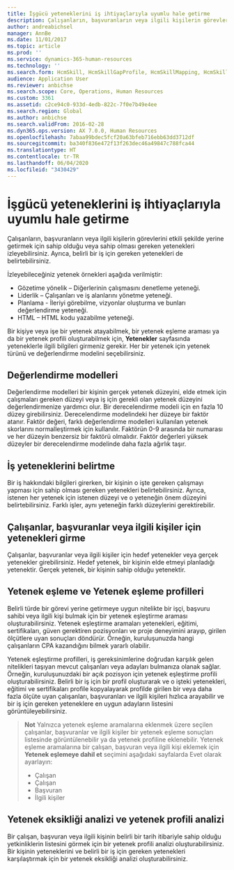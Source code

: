 ```yaml
---
title: İşgücü yeteneklerini iş ihtiyaçlarıyla uyumlu hale getirme
description: Çalışanların, başvuranların veya ilgili kişilerin görevlerini etkili şekilde yerine getirmek için sahip olduğu veya sahip olması gereken yetenekleri izleyebilirsiniz. Ayrıca, belirli bir iş için gereken yetenekleri de belirtebilirsiniz.
author: andreabichsel
manager: AnnBe
ms.date: 11/01/2017
ms.topic: article
ms.prod: ''
ms.service: dynamics-365-human-resources
ms.technology: ''
ms.search.form: HcmSkill, HcmSkillGapProfile, HcmSkillMapping, HcmSkillType, HcmEmployeeDevelopmentWorkspace
audience: Application User
ms.reviewer: anbichse
ms.search.scope: Core, Operations, Human Resources
ms.custom: 3361
ms.assetid: c2ce94c0-933d-4edb-822c-7f0e7b49e4ee
ms.search.region: Global
ms.author: anbichse
ms.search.validFrom: 2016-02-28
ms.dyn365.ops.version: AX 7.0.0, Human Resources
ms.openlocfilehash: 7abaa99bdec5fcf20a63bfeb716ebb63dd3712df
ms.sourcegitcommit: ba340f836e472f13f263dec46a49847c788fca44
ms.translationtype: HT
ms.contentlocale: tr-TR
ms.lasthandoff: 06/04/2020
ms.locfileid: "3430429"
---
```

# <a name="align-workforce-skills-with-business-needs"></a>İşgücü yeteneklerini iş ihtiyaçlarıyla uyumlu hale getirme

Çalışanların, başvuranların veya ilgili kişilerin görevlerini etkili şekilde yerine getirmek için sahip olduğu veya sahip olması gereken yetenekleri izleyebilirsiniz. Ayrıca, belirli bir iş için gereken yetenekleri de belirtebilirsiniz.

İzleyebileceğiniz yetenek örnekleri aşağıda verilmiştir:
-   Gözetime yönelik – Diğerlerinin çalışmasını denetleme yeteneği.
-   Liderlik – Çalışanları ve iş alanlarını yönetme yeteneği.
-   Planlama - İleriyi görebilme, vizyonlar oluşturma ve bunları değerlendirme yeteneği.
-   HTML – HTML kodu yazabilme yeteneği.

Bir kişiye veya işe bir yetenek atayabilmek, bir yetenek eşleme araması ya da bir yetenek profili oluşturabilmek için, **Yetenekler** sayfasında yeteneklerle ilgili bilgileri girmeniz gerekir. Her bir yetenek için yetenek türünü ve değerlendirme modelini seçebilirsiniz.

## <a name="rating-models"></a>Değerlendirme modelleri
Değerlendirme modelleri bir kişinin gerçek yetenek düzeyini, elde etmek için çalışmaları gereken düzeyi veya iş için gerekli olan yetenek düzeyini değerlendirmenize yardımcı olur. Bir derecelendirme modeli için en fazla 10 düzey girebilirsiniz.  Derecelendirme modelindeki her düzeye bir faktör atanır.  Faktör değeri, farklı değerlendirme modelleri kullanılan yetenek skorlarını normalleştirmek için kullanılır.  Faktörün 0-9 arasında bir numarası ve her düzeyin benzersiz bir faktörü olmalıdır.  Faktör değerleri yüksek düzeyler bir derecelendirme modelinde daha fazla ağırlık taşır.

## <a name="specify-job-skills"></a> İş yeteneklerini belirtme
Bir iş hakkındaki bilgileri girerken, bir kişinin o işte gereken çalışmayı yapması için sahip olması gereken yetenekleri belirtebilirsiniz.  Ayrıca, istenen her yetenek için istenen düzeyi ve o yeteneğin önem düzeyini belirtebilirsiniz. Farklı işler, aynı yeteneğin farklı düzeylerini gerektirebilir.

## <a name="enter-skills-for-workers-applicants-or-contacts"></a> Çalışanlar, başvuranlar veya ilgili kişiler için yetenekleri girme
Çalışanlar, başvuranlar veya ilgili kişiler için hedef yetenekler veya gerçek yetenekler girebilirsiniz. Hedef yetenek, bir kişinin elde etmeyi planladığı yetenektir. Gerçek yetenek, bir kişinin sahip olduğu yetenektir.

## <a name="skill-mapping-and-skill-mapping-profiles"></a> Yetenek eşleme ve Yetenek eşleme profilleri
Belirli türde bir görevi yerine getirmeye uygun nitelikte bir işçi, başvuru sahibi veya ilgili kişi bulmak için bir yetenek eşleştirme araması oluşturabilirsiniz. Yetenek eşleştirme aramaları yetenekleri, eğitimi, sertifikaları, güven gerektiren pozisyonları ve proje deneyimini arayıp, girilen ölçütlere uyan sonuçları döndürür.  Örneğin, kuruluşunuzda hangi çalışanların CPA kazandığını bilmek yararlı olabilir.

Yetenek eşleştirme profilleri, iş gereksinimlerine doğrudan karşılık gelen nitelikleri taşıyan mevcut çalışanları veya adayları bulmanıza olanak sağlar.  Örneğin, kuruluşunuzdaki bir açık pozisyon için yetenek eşleştirme profili oluşturabilirsiniz. Belirli bir iş için bir profil oluşturarak ve o işteki yetenekleri, eğitimi ve sertifikaları profile kopyalayarak profilde girilen bir veya daha fazla ölçüte uyan çalışanları, başvuranları ve ilgili kişileri hızlıca arayabilir ve bir iş için gereken yeteneklere en uygun adayların listesini görüntüleyebilirsiniz.

> **Not** Yalnızca yetenek eşleme aramalarına eklenmek üzere seçilen çalışanlar, başvuranlar ve ilgili kişiler bir yetenek eşleme sonuçları listesinde görüntülenebilir ya da yetenek profiline eklenebilir. Yetenek eşleme aramalarına bir çalışan, başvuran veya ilgili kişi eklemek için **Yetenek eşlemeye dahil et** seçimini aşağıdaki sayfalarda Evet olarak ayarlayın:
> 
> + Çalışan
> + Çalışan
> + Başvuran
> + İlgili kişiler

## <a name="skill-gap-analysis-and-skill-profile-analysis"></a> Yetenek eksikliği analizi ve yetenek profili analizi
Bir çalışan, başvuran veya ilgili kişinin belirli bir tarih itibariyle sahip olduğu yetkinliklerin listesini görmek için bir yetenek profili analizi oluşturabilirsiniz. Bir kişinin yeteneklerini ve belirli bir iş için gereken yetenekleri karşılaştırmak için bir yetenek eksikliği analizi oluşturabilirsiniz.  


